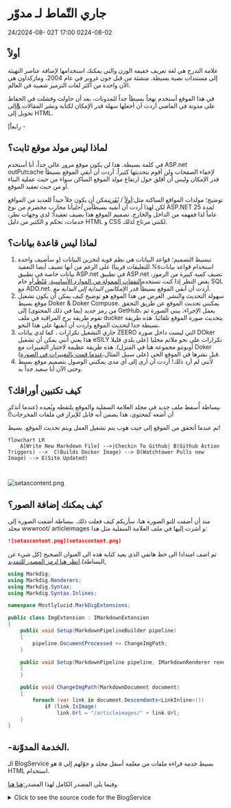 # جاري التّماط لـ مدوّر

<!--category-- ASP.NET, Markdown -->
<datetime class="hidden">24/2024-08- 02T 17:00 0224-08-02</datetime>

## أولاً

علامة التدرج هي لغة تعريف خفيفة الوزن والتي يمكنك استخدامها لإضافة عناصر التهيئة إلى مستندات نصية بسيطة. منشئة من قبل جون غروبر في عام 2004، وماركداون هي الآن واحدة من أكثر لغات الترميز شعبية في العالم.

في هذا الموقع أستخدم نهجاً بسيطاً جداً للمدونات، بعد أن حاولت وفشلت في الحفاظ على مدونة في الماضي أردت أن أجعلها سهلة قدر الإمكان لكتابة ونشر المقالات.[&](https://github.com/xoofx/markdig)إلى تحويل إلى HTML.

[رابعاً -

## لماذا ليس مولد موقع ثابت؟

في كلمة بسيطة. هذا لن يكون موقع مرور عالي جداً، أنا أستخدم ASP.net outPutcache لإخفاء الصفحات ولن أقوم بتحديثها كثيراً. أردت أن أبقي الموقع بسيطاً قدر الإمكان وليس أن أقلق حول ارتفاع مولد الموقع الساكن سواء من حيث عملية البناء أو من حيث تعقيد الموقع.

توضيح؛ مولدات المواقع الساكنة مثل:[أولاً](https://gohugo.io/) / [يُقَرن](https://jekyllrb.com/)يمكن أن يكون حلاً جيداً للعديد من المواقع لكن لهذا أردت أن أبقيه بسيطاً*من أجلي*أنا محارب مخضرم من نوع ASP.NET لمدة 25 عاماً لذا ففهمه من الداخل والخارج. تصميم الموقع هذا يضيف تعقيداً؛ لدي وجهات نظر، خدمات، تحكم و الكثير من دليل HTML و CSS لكنني مرتاح لذلك.

## لماذا ليس قاعدة بيانات؟

1. تبسيط التصميم؛ قواعد البيانات هي نظم قوية لتخزين البيانات (و سأضيف واحدة للتعليقات قريبا) على الرغم من أنها تضيف أيضا التعقيد.*%s*استخدام قواعد بيانات بيانات خاصة في تطبيق ASP.net في تطبيق ASP.net تضيف كمية كبيرة من الرموز، بغض النظر إذا كنت تستخدم[النفقات الممولة من الموارد الأساسية](https://learn.microsoft.com/en-us/ef/core/), [مُنْظَر](https://github.com/DapperLib/Dapper)أو خام SQL مع ADO.net. أردت أن أبقي الموقع بسيطاً قدر الإمكان*من البداية إلى البداية مع*.
2. سهولة التحديث والنشر. الغرض من هذا الموقع هو توضيح كيف يمكن أن يكون تشغيل موقع بسيط Doker & Doker Compuse. يمكنني تحديث الموقع عن طريق التحقق من رمز جديد (بما في ذلك المحتوى) إلى GetHub، يعمل الإجراء، يبني الصورة ثم تقوم طريقة برج المراقبة في ملف ducker بتحديث صورة الموقع تلقائيا. هذه طريقة بسيطة جدا لتحديث الموقع وأردت أن أبقيها على هذا النحو.
3. جاري التشغيل تكرارات ، كما لدي بيانات ZEERO التي ليست داخل صورة DOker هذا يعني أنني يمكن أن تشغيل eSILY تكرارات على نحو ملائم محليا (على بلدي قليلا أوبونتو مجموعة هنا في المنزل). هذه طريقة عظيمة لاختبار التغييرات مع Doker (على سبيل المثال،[عندما قمت بالتغييرات في الصورة](/blog/imagesharpwithdocker)) قبل نشرها في الموقع الحي.
4. لأنني لم أرد ذلك! أردت أن أرى إلى أي مدى يمكنني الوصول بتصميم موقع بسيط وحتى الآن أنا سعيد جداً به.

## كيف تكتبين أوراقك؟

ببساطة أُسقط ملف جديد في مجلد العلامة السفلية والموقع يلتقطه ويُعيده (عندما أتذكر أن أضعه كمحتوي، هذا يضمن أنه قابل للإبراز في ملفات المخرجات!)

ثم عندما أتحقق من الموقع إلى جيت هوب يتم تشغيل العمل ويتم تحديث الموقع. بسيط!

```mermaid
flowchart LR
    A[Write New Markdown File] -->|Checkin To Github| B(Github Action Triggers) -->  C(Builds Docker Image) --> D(Watchtower Pulls new Image) --> E(Site Updated)
   
  
```

![setascontent.png](setascontent.png)

## كيف يمكنك إضافة الصور؟

منذ أن أضفت للتو الصورة هنا، سأريكم كيف فعلت ذلك. ببساطة أضفت الصورة إلى مجلد wwwroot/ articleimages و أشرت إليها في ملف العلامة السفلية مثل هذا:

```markdown
![setascontent.png](setascontent.png)
```

ثم اضف امتدادا الى خط هاتفي الذي يعيد كتابة هذه الى العنوان الصحيح (كل شيء عن البساطة).[انظر هنا لرمز المصدر للتمديد.](https://github.com/scottgal/mostlylucidweb/blob/main/Mostlylucid/MarkDigExtensions/ImgExtension.cs)

```csharp
using Markdig;
using Markdig.Renderers;
using Markdig.Syntax;
using Markdig.Syntax.Inlines;

namespace Mostlylucid.MarkDigExtensions;

public class ImgExtension : IMarkdownExtension
{
    public void Setup(MarkdownPipelineBuilder pipeline)
    {
        pipeline.DocumentProcessed += ChangeImgPath;
    }

    public void Setup(MarkdownPipeline pipeline, IMarkdownRenderer renderer)
    {
    }

    public void ChangeImgPath(MarkdownDocument document)
    {
        foreach (var link in document.Descendants<LinkInline>())
            if (link.IsImage)
                link.Url = "/articleimages/" + link.Url;
    }
}
```

## -الخدمة المدوّنة.

الـ BlogService هو a بسيط خدمة قراءة ملفات من معلمة أسفل مجلد و حوّلهم إلى HTML استخدام.

وفيما يلي المصدر الكامل لهذا المصدر:[هنا هنا](https://github.com/scottgal/mostlylucidweb/blob/main/Mostlylucid/Services/BlogService.cs).

<details>
<summary>Click to see the source code for the BlogService</summary>
```csharp

using System.Globalization;
using System.Text.RegularExpressions;
using Markdig;
using Microsoft.Extensions.Caching.Memory;
using Mostlylucid.MarkDigExtensions;
using Mostlylucid.Models.Blog;

namespace Mostlylucid.Services;

public class BlogService
{
private const string Path = "Markdown";
private const string CacheKey = "Categories";

    private static readonly Regex DateRegex = new(
        @"<datetime class=""hidden"">(\d{4}-\d{2}-\d{2}T\d{2}:\d{2})</datetime>",
        RegexOptions.Compiled | RegexOptions.IgnoreCase | RegexOptions.NonBacktracking);

    private static readonly Regex WordCoountRegex = new(@"\b\w+\b",
        RegexOptions.Compiled | RegexOptions.Multiline | RegexOptions.IgnoreCase | RegexOptions.NonBacktracking);

    private static readonly Regex CategoryRegex = new(@"<!--\s*category\s*--\s*([^,]+?)\s*(?:,\s*([^,]+?)\s*)?-->",
        RegexOptions.Compiled | RegexOptions.Singleline);

    private readonly ILogger<BlogService> _logger;

    private readonly IMemoryCache _memoryCache;

    private readonly MarkdownPipeline pipeline;

    public BlogService(IMemoryCache memoryCache, ILogger<BlogService> logger)
    {
        _logger = logger;
        _memoryCache = memoryCache;
        pipeline = new MarkdownPipelineBuilder().UseAdvancedExtensions().Use<ImgExtension>().Build();
        ListCategories();
    }


    private Dictionary<string, List<string>> GetFromCache()
    {
        return _memoryCache.Get<Dictionary<string, List<string>>>(CacheKey) ?? new Dictionary<string, List<string>>();
    }

    private void SetCache(Dictionary<string, List<string>> categories)
    {
        _memoryCache.Set(CacheKey, categories, new MemoryCacheEntryOptions
        {
            AbsoluteExpirationRelativeToNow = TimeSpan.FromHours(12)
        });
    }

    private void ListCategories()
    {
        var cacheCats = GetFromCache();
        var pages = Directory.GetFiles("Markdown", "*.md");
        var count = 0;

        foreach (var page in pages)
        {
            var pageAlreadyAdded = cacheCats.Values.Any(x => x.Contains(page));

            if (pageAlreadyAdded) continue;


            var text = File.ReadAllText(page);
            var categories = GetCategories(text);
            if (!categories.Any()) continue;
            count++;
            foreach (var category in categories)
                if (cacheCats.TryGetValue(category, out var pagesList))
                {
                    pagesList.Add(page);
                    cacheCats[category] = pagesList;
                    _logger.LogInformation("Added category {Category} for {Page}", category, page);
                }
                else
                {
                    cacheCats.Add(category, new List<string> { page });
                    _logger.LogInformation("Created category {Category} for {Page}", category, page);
                }
        }

        if (count > 0) SetCache(cacheCats);
    }

    public List<string> GetCategories()
    {
        var cacheCats = GetFromCache();
        return cacheCats.Keys.ToList();
    }


    public List<PostListModel> GetPostsByCategory(string category)
    {
        var pages = GetFromCache()[category];
        return GetPosts(pages.ToArray());
    }

    public BlogPostViewModel? GetPost(string postName)
    {
        try
        {
            var path = System.IO.Path.Combine(Path, postName + ".md");
            var page = GetPage(path, true);
            return new BlogPostViewModel
            {
                Categories = page.categories, WordCount = WordCount(page.restOfTheLines), Content = page.processed,
                PublishedDate = page.publishDate, Slug = page.slug, Title = page.title
            };
        }
        catch (Exception e)
        {
            _logger.LogError(e, "Error getting post {PostName}", postName);
            return null;
        }
    }

    private int WordCount(string text)
    {
        return WordCoountRegex.Matches(text).Count;
    }


    private string GetSlug(string fileName)
    {
        var slug = System.IO.Path.GetFileNameWithoutExtension(fileName);
        return slug.ToLowerInvariant();
    }

    private static string[] GetCategories(string markdownText)
    {
        var matches = CategoryRegex.Matches(markdownText);
        var categories = matches
            .SelectMany(match => match.Groups.Cast<Group>()
                .Skip(1) // Skip the entire match group
                .Where(group => group.Success) // Ensure the group matched
                .Select(group => group.Value.Trim()))
            .ToArray();
        return categories;
    }

    public (string title, string slug, DateTime publishDate, string processed, string[] categories, string
        restOfTheLines) GetPage(string page, bool html)
    {
        var fileInfo = new FileInfo(page);

        // Ensure the file exists
        if (!fileInfo.Exists) throw new FileNotFoundException("The specified file does not exist.", page);

        // Read all lines from the file
        var lines = File.ReadAllLines(page);

        // Get the title from the first line
        var title = lines.Length > 0 ? Markdown.ToPlainText(lines[0].Trim()) : string.Empty;

        // Concatenate the rest of the lines with newline characters
        var restOfTheLines = string.Join(Environment.NewLine, lines.Skip(1));

        // Extract categories from the text
        var categories = GetCategories(restOfTheLines);

        var publishedDate = fileInfo.CreationTime;
        var publishDate = DateRegex.Match(restOfTheLines).Groups[1].Value;
        if (!string.IsNullOrWhiteSpace(publishDate))
            publishedDate = DateTime.ParseExact(publishDate, "yyyy-MM-ddTHH:mm", CultureInfo.InvariantCulture);

        // Remove category tags from the text
        restOfTheLines = CategoryRegex.Replace(restOfTheLines, "");
        restOfTheLines = DateRegex.Replace(restOfTheLines, "");
        // Process the rest of the lines as either HTML or plain text
        var processed =
            html ? Markdown.ToHtml(restOfTheLines, pipeline) : Markdown.ToPlainText(restOfTheLines, pipeline);

        // Generate the slug from the page filename
        var slug = GetSlug(page);


        // Return the parsed and processed content
        return (title, slug, publishedDate, processed, categories, restOfTheLines);
    }

    public List<PostListModel> GetPosts(string[] pages)
    {
        List<PostListModel> pageModels = new();

        foreach (var page in pages)
        {
            var pageInfo = GetPage(page, false);

            var summary = Markdown.ToPlainText(pageInfo.restOfTheLines).Substring(0, 100) + "...";
            pageModels.Add(new PostListModel
            {
                Categories = pageInfo.categories, Title = pageInfo.title,
                Slug = pageInfo.slug, WordCount = WordCount(pageInfo.restOfTheLines),
                PublishedDate = pageInfo.publishDate, Summary = summary
            });
        }

        pageModels = pageModels.OrderByDescending(x => x.PublishedDate).ToList();
        return pageModels;
    }


    public List<PostListModel> GetPostsForFiles()
    {
        var pages = Directory.GetFiles("Markdown", "*.md");
        return GetPosts(pages);
    }
}
```

</details>
كما ترون هذا يحتوي على عناصر قليلة:

### ملفات التجهيز

الـ رمز إلى معالجة أسفل ملفات إلى HTML هو بسيط جدا، أنا استخدام مكتبة إلى تحويل علامة أسفل إلى HTML ثم أنا استخدام بعض التعابير العادية لاستخلاص الفئات والتاريخ المنشور من ملفّ.

تستخدم طريقة GetPage لانتزاع محتوى ملف العلامة التنازلية، ولها بضع خطوات:

1. مقتطفات اللعنوان
   بواسطة الاتفاقية أستخدم السطر الأول من الملف كعنوان للوظيفة. لذا يمكنني ببساطة القيام بما يلي:

```csharp
        var lines = File.ReadAllLines(page);

        // Get the title from the first line
        var title = lines.Length > 0 ? Markdown.ToPlainText(lines[0].Trim()) : string.Empty;
```

كما أن العنوان مُبَدَأ بـ "#" أنا أستخدم طريقة علامة down. tou PlainText لإزالة "#" من العنوان.

2. استخلص الفئات
   كل وظيفة يمكن أن يكون لها ما يصل إلى فئتين من هذه الطريقة تستخلص هذه ثم أقوم بإزالة تلك العلامة من ملف العلامة التنازلية.

```csharp
// Concatenate the rest of the lines with newline characters
        var restOfTheLines = string.Join(Environment.NewLine, lines.Skip(1));

        // Extract categories from the text
        var categories = GetCategories(restOfTheLines);

   // Remove category tags from the text
        restOfTheLines = CategoryRegex.Replace(restOfTheLines, "");

```

تستخدم طريقة getCategores تعبير عادي لاستخلاص الفئات من ملف العلامة التنازلية.

```csharp
    private static readonly Regex CategoryRegex = new(@"<!--\s*category\s*--\s*([^,]+?)\s*(?:,\s*([^,]+?)\s*)?-->",
        RegexOptions.Compiled | RegexOptions.Singleline);

    private static string[] GetCategories(string markdownText)
    {
        var matches = CategoryRegex.Matches(markdownText);
        var categories = matches
            .SelectMany(match => match.Groups.Cast<Group>()
                .Skip(1) // Skip the entire match group
                .Where(group => group.Success) // Ensure the group matched
                .Select(group => group.Value.Trim()))
            .ToArray();
        return categories;
        
        
    }
```

3. مقتطفات تاريخ النشر
   ثم استخرج التاريخ من البريد (كنت استخدم التاريخ المنشأ ولكن كيف استخدم هذا باستخدام صورة دوكر كاملة يعني ان هذا ليس مفيداً حقاً بعد الآن) لذا انا لا استخدم تعبير عادي
   هذا a شارة بوصة شكل بوصة كل. mdd ملفّ.

```razor
 <datetime class="hidden">2024-08-02T17:00</datetime>
```

```csharp
     private static readonly Regex DateRegex = new(
        @"<datetime class=""hidden"">(\d{4}-\d{2}-\d{2}T\d{2}:\d{2})</datetime>",
        RegexOptions.Compiled | RegexOptions.IgnoreCase | RegexOptions.NonBacktracking);
     
           var publishedDate = fileInfo.CreationTime;
        var publishDate = DateRegex.Match(restOfTheLines).Groups[1].Value;
        if (!string.IsNullOrWhiteSpace(publishDate))
            publishedDate = DateTime.ParseExact(publishDate, "yyyy-MM-ddTHH:mm", CultureInfo.InvariantCulture);

     
        restOfTheLines = DateRegex.Replace(restOfTheLines, "");
```

4. اطرد المحتوى
   في الواقع الحصول على المحتوى بسيط جداً هذا يستخدم خط أنابيب (لاستبدال بطاقة الصورة المذكورة أعلاه) ثم يعطيني اختيارياً نص بسيط لقائمة الوظائف أو HTML للوظيفة الفعلية.

```csharp
    pipeline = new MarkdownPipelineBuilder().UseAdvancedExtensions().Use<ImgExtension>().Build();
    
   var processed =
            html ? Markdown.ToHtml(restOfTheLines, pipeline) : Markdown.ToPlainText(restOfTheLines, pipeline);
```

5. احصل على 'المُسَلِّج'
   هذا هو ببساطة اسم الملف بدون إمتداد:
   
   ```csharp
       private string GetSlug(string fileName)
       {
           var slug = System.IO.Path.GetFileNameWithoutExtension(fileName);
           return slug.ToLowerInvariant();
       }
   ```

6. 
   الآن لدينا محتوى صفحة يمكننا عرضها للمدونة!

<details>
<summary> The GetPage Method</summary>
```csharp
public (string title, string slug, DateTime publishDate, string processed, string[] categories, string
        restOfTheLines) GetPage(string page, bool html)
    {
        var fileInfo = new FileInfo(page);

        // Ensure the file exists
        if (!fileInfo.Exists) throw new FileNotFoundException("The specified file does not exist.", page);

        // Read all lines from the file
        var lines = File.ReadAllLines(page);

        // Get the title from the first line
        var title = lines.Length > 0 ? Markdown.ToPlainText(lines[0].Trim()) : string.Empty;

        // Concatenate the rest of the lines with newline characters
        var restOfTheLines = string.Join(Environment.NewLine, lines.Skip(1));

        // Extract categories from the text
        var categories = GetCategories(restOfTheLines);

        var publishedDate = fileInfo.CreationTime;
        var publishDate = DateRegex.Match(restOfTheLines).Groups[1].Value;
        if (!string.IsNullOrWhiteSpace(publishDate))
            publishedDate = DateTime.ParseExact(publishDate, "yyyy-MM-ddTHH:mm", CultureInfo.InvariantCulture);

        // Remove category tags from the text
        restOfTheLines = CategoryRegex.Replace(restOfTheLines, "");
        restOfTheLines = DateRegex.Replace(restOfTheLines, "");
        // Process the rest of the lines as either HTML or plain text
        var processed =
            html ? Markdown.ToHtml(restOfTheLines, pipeline) : Markdown.ToPlainText(restOfTheLines, pipeline);

        // Generate the slug from the page filename
        var slug = GetSlug(page);


        // Return the parsed and processed content
        return (title, slug, publishedDate, processed, categories, restOfTheLines);
    }
```

</details>
الشفرة الواردة أدناه تظهر كيف أقوم بتوليد قائمة المدونين`GetPage(page, false)`لاستخلاص العنوان والفئات والتاريخ المنشور والمحتوى المجهز.

```csharp
     public List<PostListModel> GetPosts(string[] pages)
    {
        List<PostListModel> pageModels = new();

        foreach (var page in pages)
        {
            var pageInfo = GetPage(page, false);

            var summary = Markdown.ToPlainText(pageInfo.restOfTheLines).Substring(0, 100) + "...";
            pageModels.Add(new PostListModel
            {
                Categories = pageInfo.categories, Title = pageInfo.title,
                Slug = pageInfo.slug, WordCount = WordCount(pageInfo.restOfTheLines),
                PublishedDate = pageInfo.publishDate, Summary = summary
            });
        }

        pageModels = pageModels.OrderByDescending(x => x.PublishedDate).ToList();
        return pageModels;
    }


    public List<PostListModel> GetPostsForFiles()
    {
        var pages = Directory.GetFiles("Markdown", "*.md");
        return GetPosts(pages);
    }
```